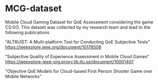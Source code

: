 # MCG-dataset
Mobile Cloud Gaming Dataset for QoE Assessment considering the game CS:GO. This dataset was collected by my research team and lead to the following publications

"ALTRUIST: A Multi-platform Tool for Conducting QoE Subjective Tests"
https://ieeexplore.ieee.org/document/10178508

"Subjective Quality of Experience Assessment in Mobile Cloud Games"
https://ieeexplore-ieee-org.proxy.lib.ltu.se/document/10001407

"Objective QoE Models for Cloud-based First Person Shooter Game over Mobile Networks"
